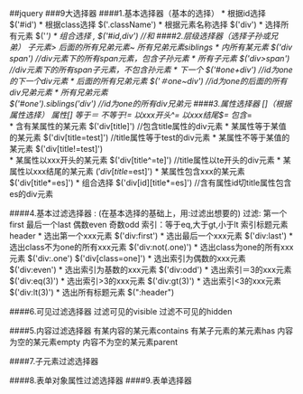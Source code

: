 ##jquery
###9大选择器
####1.基本选择器（基本的选择）
	* 根据id选择		
		$('#id')
	* 根据class选择
		$('.className')
	* 根据元素名称选择
		$('div')
	* 选择所有元素
		$('*')
	* 组合选择		,
		$('#id,div')		//和
####2.层级选择器（选择子孙或兄弟）
	子元素>		后面的所有兄弟元素~		所有兄弟元素siblings
	* 内所有某元素
		$('div span')				//div元素下的所有span元素，包含子孙元素
	* 所有子元素
		$('div>span')				//div元素下的所有span子元素，不包含孙元素
	* 下一个
		$('#one+div')				//id为one的下一个div元素
	* 后面的所有兄弟元素
		$('＃one~div')				//id为one的后面的所有div兄弟元素
	* 所有兄弟元素	
		$('#one').siblings('div')		//id为one的所有div兄弟元
####3.属性选择器	[]（根据属性选择）
	属性[]	等于＝	不等于!=	以xxx开头^=	以xxx结尾$=	包含*=	
	* 含有某属性的某元素
		$('div[title]')					//包含title属性的div元素
	* 某属性等于某值的某元素
		$('div[title=test]')			//title属性等于test的div元素
	* 某属性不等于某值的某元素
		$('div[title!=test]')		
	* 某属性以xxx开头的某元素
		$('div[title^=te]')				//title属性以te开头的div元素
	* 某属性以xxx结尾的某元素
		$('div[title$=est]')
	* 某属性包含xxx的某元素
		$('div[title*=es]')
	* 组合选择
		$('div[id][title*=es]')		//含有属性id切title属性包含es的div元素
	
	
####4.基本过滤选择器	:	(在基本选择的基础上，用:过滤出想要的)
	过滤:	第一个first	最后一个last	偶数even	奇数odd		索引：等于eq,大于gt,小于lt		索引标题元素header
	* 选出第一个xxx元素
		$('div:first')
	* 选出最后一个xxx元素
		$('div:last')
	* 选出class不为one的所有xxx元素
		$('div:not(.one)')
	* 选出class为one的所有xxx元素
		$('div:.one')
		$('div[class=one]')
	* 选出索引为偶数的xxx元素
		$('div:even')
	* 选出索引为基数的xxx元素
		$('div:odd')
	* 选出索引＝3的xxx元素
		$('div:eq(3)')
	* 选出索引>3的xxx元素
		$('div:gt(3)')
	* 选出索引<3的xxx元素
		$('div:lt(3)')
	* 选出所有标题元素
		$(":header")

####6.可见过滤选择器
	过滤可见的visible	过滤不可见的hidden

####5.内容过滤选择器
	有某内容的某元素contains	有某子元素的某元素has	内容为空的某元素empty	内容不为空的某元素parent

####7.子元素过滤选择器

####8.表单对象属性过滤选择器
####9.表单选择器
